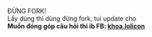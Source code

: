 ĐỪNG FORK!
<br>
Lấy dùng thì dùng đừng fork, tui update cho
<br>
<b>Muốn đóng góp câu hỏi thì ib FB: <a href="https://www.facebook.com/khoa.lolicon/">khoa.lolicon</a> </b>
